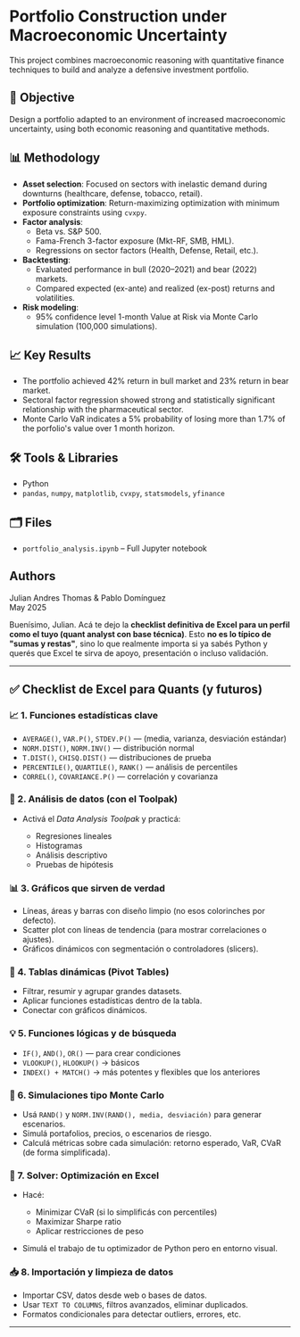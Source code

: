 # Portfolio Construction under Macroeconomic Uncertainty 

This project combines macroeconomic reasoning with quantitative finance techniques to build and analyze a defensive investment portfolio.

## 🎯 Objective

Design a portfolio adapted to an environment of increased macroeconomic uncertainty, using both economic reasoning and quantitative methods.

## 📊 Methodology

- **Asset selection**: Focused on sectors with inelastic demand during downturns (healthcare, defense, tobacco, retail).
- **Portfolio optimization**: Return-maximizing optimization with minimum exposure constraints using `cvxpy`.
- **Factor analysis**:
  - Beta vs. S&P 500.
  - Fama-French 3-factor exposure (Mkt-RF, SMB, HML).
  - Regressions on sector factors (Health, Defense, Retail, etc.).
- **Backtesting**:
  - Evaluated performance in bull (2020–2021) and bear (2022) markets.
  - Compared expected (ex-ante) and realized (ex-post) returns and volatilities.
- **Risk modeling**:
  - 95% confidence level 1-month Value at Risk via Monte Carlo simulation (100,000 simulations).

## 📈 Key Results

- The portfolio achieved 42% return in bull market and 23% return in bear market.
- Sectoral factor regression showed strong and statistically significant relationship with the pharmaceutical sector.
- Monte Carlo VaR indicates a 5% probability of losing more than 1.7% of the porfolio's value over 1 month horizon.

## 🛠️ Tools & Libraries

- Python
- `pandas`, `numpy`, `matplotlib`, `cvxpy`, `statsmodels`, `yfinance`

## 🗂️ Files

- `portfolio_analysis.ipynb` – Full Jupyter notebook

## Authors

Julian Andres Thomas & Pablo Domínguez  
May 2025


Buenísimo, Julian. Acá te dejo la **checklist definitiva de Excel para un perfil como el tuyo (quant analyst con base técnica)**. Esto **no es lo típico de "sumas y restas"**, sino lo que realmente importa si ya sabés Python y querés que Excel te sirva de apoyo, presentación o incluso validación.

---

## ✅ **Checklist de Excel para Quants (y futuros)**

### 📈 1. **Funciones estadísticas clave**

* `AVERAGE()`, `VAR.P()`, `STDEV.P()` — (media, varianza, desviación estándar)
* `NORM.DIST()`, `NORM.INV()` — distribución normal
* `T.DIST()`, `CHISQ.DIST()` — distribuciones de prueba
* `PERCENTILE()`, `QUARTILE()`, `RANK()` — análisis de percentiles
* `CORREL()`, `COVARIANCE.P()` — correlación y covarianza

### 🔢 2. **Análisis de datos (con el Toolpak)**

* Activá el *Data Analysis Toolpak* y practicá:

  * Regresiones lineales
  * Histogramas
  * Análisis descriptivo
  * Pruebas de hipótesis

### 📊 3. **Gráficos que sirven de verdad**

* Líneas, áreas y barras con diseño limpio (no esos colorinches por defecto).
* Scatter plot con líneas de tendencia (para mostrar correlaciones o ajustes).
* Gráficos dinámicos con segmentación o controladores (slicers).

### 📑 4. **Tablas dinámicas (Pivot Tables)**

* Filtrar, resumir y agrupar grandes datasets.
* Aplicar funciones estadísticas dentro de la tabla.
* Conectar con gráficos dinámicos.

### 💡 5. **Funciones lógicas y de búsqueda**

* `IF()`, `AND()`, `OR()` — para crear condiciones
* `VLOOKUP()`, `HLOOKUP()` → básicos
* `INDEX() + MATCH()` → más potentes y flexibles que los anteriores

### 🎲 6. **Simulaciones tipo Monte Carlo**

* Usá `RAND()` y `NORM.INV(RAND(), media, desviación)` para generar escenarios.
* Simulá portafolios, precios, o escenarios de riesgo.
* Calculá métricas sobre cada simulación: retorno esperado, VaR, CVaR (de forma simplificada).

### 🧮 7. **Solver: Optimización en Excel**

* Hacé:

  * Minimizar CVaR (si lo simplificás con percentiles)
  * Maximizar Sharpe ratio
  * Aplicar restricciones de peso
* Simulá el trabajo de tu optimizador de Python pero en entorno visual.

### 📥 8. **Importación y limpieza de datos**

* Importar CSV, datos desde web o bases de datos.
* Usar `TEXT TO COLUMNS`, filtros avanzados, eliminar duplicados.
* Formatos condicionales para detectar outliers, errores, etc.

---


